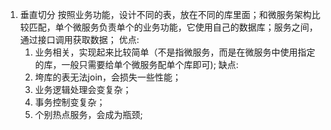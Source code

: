 1. 垂直切分
  按照业务功能，设计不同的表，放在不同的库里面；和微服务架构比较匹配，单个微服务负责单个的业务功能，它使用自己的数据库；服务之间，通过接口调用获取数据；
  优点:
    1. 业务相关，实现起来比较简单（不是指微服务，而是在微服务中使用指定的库，一般只需要给单个微服务配单个库即可);
  缺点:
    1. 垮库的表无法join，会损失一些性能；
    2. 业务逻辑处理会变复杂；
    3. 事务控制变复杂；
    4. 个别热点服务，会成为瓶颈;